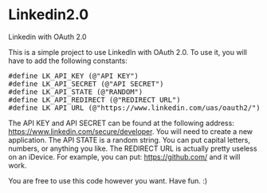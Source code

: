 Linkedin2.0
===========

Linkedin with OAuth 2.0

This is a simple project to use LinkedIn with OAuth 2.0.
To use it, you will have to add the following constants:

<pre>
#define LK_API_KEY (@"API KEY")
#define LK_API_SECRET (@"API SECRET")
#define LK_API_STATE (@"RANDOM")
#define LK_API_REDIRECT (@"REDIRECT URL")
#define LK_API_URL (@"https://www.linkedin.com/uas/oauth2/")
</pre>

The API KEY and API SECRET can be found at the following address: https://www.linkedin.com/secure/developer. You will need to create a new application.
The API STATE is a random string. You can put capital letters, numbers, or anything you like.
The REDIRECT URL is actually pretty useless on an iDevice. For example, you can put: https://github.com/ and it will work.

You are free to use this code however you want.
Have fun. :)
